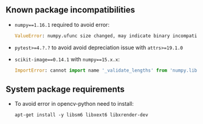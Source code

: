Known package incompatibilities
------------------------------
- `numpy==1.16.1` required to avoid error:
    ```python
    ValueError: numpy.ufunc size changed, may indicate binary incompatibility. Expected 216 from C header, got 192 from PyObject
   ```
- `pytest>=4.?.?` to avoid avoid depreciation issue with `attrs>=19.1.0`

- `scikit-image==0.14.1` with `numpy==15.x.x`:
    ```python
    ImportError: cannot import name '_validate_lengths' from 'numpy.lib.arraypad'
    ```


System package requirements
---------------------------
- To avoid error in opencv-python need to install:
    ```
    apt-get install -y libsm6 libxext6 libxrender-dev
    ```
